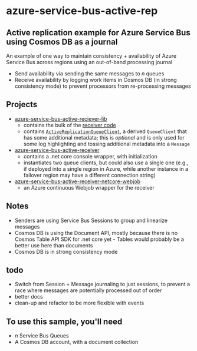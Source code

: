# azure-service-bus-active-rep

## Active replication example for Azure Service Bus using Cosmos DB as a journal
An example of one way to maintain consistency + availability of Azure Service Bus across regions using an out-of-band processing journal
- Send availability via sending the same messages to _n_ queues
- Receive availability by logging work items in Cosmos DB (in strong consistency mode) to prevent processors from re-processing messages

## Projects
- [azure-service-bus-active-reciever-lib](azure-service-bus-active-receiver-lib/)
  - contains the bulk of the [receiver code](azure-service-bus-active-receiver-lib/DataReceiver.cs)
  - contains [`ActiveReplicationQueueClient`](azure-service-bus-active-receiver-lib/ActiveReplicationQueueClient.cs), a derived `QueueClient` that has some additional metadata; this is _optional_ and is only used for some log highlighting and tossing additional metadata into a `Message`
- [azure-service-bus-active-receiver](azure-service-bus-active-receiver)
  - contains a .net core console wrapper, with initialization
  - instantiates two queue clients, but could also use a single one (e.g., if deployed into a single region in Azure, while another instance in a failover region may have a different connection string)
- [azure-service-bus-active-receiver-netcore-webjob](azure-service-bus-active-receiver-netcore-webjob)
  - an Azure continuous Webjob wrapper for the receiver

## Notes
- Senders are using Service Bus Sessions to group and linearize messages
- Cosmos DB is using the Document API, mostly because there is no Cosmos Table API SDK for .net core yet - Tables would probably be a better use here than documents
- Cosmos DB is in strong consistency mode

## todo
- Switch from Session + Message journaling to just sessions, to prevent a race where messages are potentially processed out of order
- better docs
- clean-up and refactor to be more flexible with events

## To use this sample, you'll need
- _n_ Service Bus Queues
- A Cosmos DB account, with a document collection
